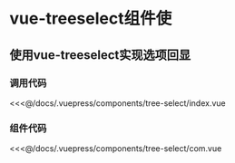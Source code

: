 # vue-treeselect组件使

## 使用vue-treeselect实现选项回显
<tree-select-index />


### 调用代码
<<<@/docs/.vuepress/components/tree-select/index.vue

### 组件代码
<<<@/docs/.vuepress/components/tree-select/com.vue

